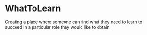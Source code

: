 # WhatToLearn
 Creating a place where someone can find what they need to learn to succeed in a particular role they would like to obtain
